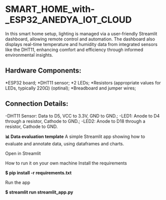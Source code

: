 # SMART_HOME_with-_ESP32_ANEDYA_IOT_CLOUD
In this smart home setup, lighting is managed via a user-friendly Streamlit dashboard, allowing remote control and automation. The dashboard also displays real-time temperature and humidity data from integrated sensors like the DHT11, enhancing comfort and efficiency through informed environmental insights.


## **Hardware Components:**
*ESP32 board; 
*DHT11 sensor; 
*2 LEDs; 
*Resistors (appropriate values for LEDs, typically 220Ω) (optinal); 
*Breadboard and jumper wires;

## **Connection Details:**
-DHT11 Sensor: Data to D5, VCC to 3.3V, GND to GND.; 
-LED1: Anode to D4 through a resistor, Cathode to GND.; 
-LED2: Anode to D18 through a resistor, Cathode to GND.

**📊 Data evaluation template**
A simple Streamlit app showing how to evaluate and annotate data, using dataframes and charts.

Open in Streamlit

How to run it on your own machine
Install the requirements

**$ pip install -r requirements.txt**

Run the app

**$ streamlit run streamlit_app.py**
